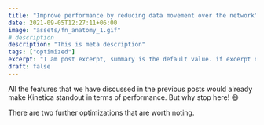 ```yaml
---
title: "Improve performance by reducing data movement over the network"
date: 2021-09-05T12:27:11+06:00
image: "assets/fn_anatomy_1.gif"
# description
description: "This is meta description"
tags: ["optimized"]
excerpt: "I am post excerpt, summary is the default value. if excerpt not availabe"
draft: false
---
```


All the features that we have discussed in the previous posts would already make Kinetica standout in terms of performance. But why stop here! 😄

There are two further optimizations that are worth noting.